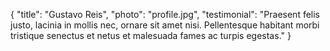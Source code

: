 {
    "title": "Gustavo Reis",
    "photo": "profile.jpg",
    "testimonial": "Praesent felis justo, lacinia in mollis nec, ornare sit amet nisi. Pellentesque habitant morbi tristique senectus et netus et malesuada fames ac turpis egestas."
}